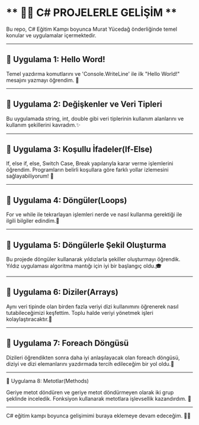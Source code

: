 # ** 👩‍💻 C# PROJELERLE GELİŞİM **
Bu repo, C# Eğitim Kampı boyunca Murat Yücedağ önderliğinde temel konular ve uygulamalar içermektedir.

---

## 📍 Uygulama 1: Hello Word!
Temel yazdırma komutlarını ve 'Console.WriteLine' ile ilk "Hello World!" mesajını yazmayı öğrendim. 👋

---

## 📍 Uygulama 2: Değişkenler ve Veri Tipleri

Bu uygulamada string, int, double gibi veri tiplerinin kullanım alanlarını ve kullanım şekillerini kavradım.✨  

---


## 📍 Uygulama 3: Koşullu İfadeler(If-Else)

If, else if, else, Switch Case, Break yapılarıyla karar verme işlemlerini öğrendim. Programların belirli koşullara göre farklı yollar izlemesini sağlayabiliyorum! 🌟

---

## 📍 Uygulama 4: Döngüler(Loops)

For ve while ile tekrarlayan işlemleri nerde ve nasıl kullanma gerektiği ile ilgili bilgiler edindim.🔄

---

## 📍 Uygulama 5: Döngülerle Şekil Oluşturma

Bu projede döngüler kullanarak yıldızlarla şekiller oluşturmayı öğrendik. Yıldız uygulaması algoritma mantığı için iyi bir başlangıç oldu.🎓

---

## 📍 Uygulama 6: Diziler(Arrays)

Aynı veri tipinde olan birden fazla veriyi dizi kullanımını öğrenerek nasıl tutabileceğimizi keşfettim. Toplu halde veriyi yönetmek işleri kolaylaştıracaktır.🔢

---

## 📍 Uygulama 7: Foreach Döngüsü

Dizileri öğrendikten sonra daha iyi anlaşılayacak olan foreach döngüsü, diziyi ve dizi elemanlarını yazdırmada tercih edileceğim bir yol oldu.🔄

---

📍 Uygulama 8: Metotlar(Methods)

Geriye metot döndüren ve geriye metot döndürmeyen olarak iki grup şeklinde inceledik. Fonksiyon kullanarak metotlara işlevsellik kazandırdım. 🧩

---

C# eğitim kampı boyunca gelişimimi buraya eklemeye devam edeceğim. 🌱🌱
